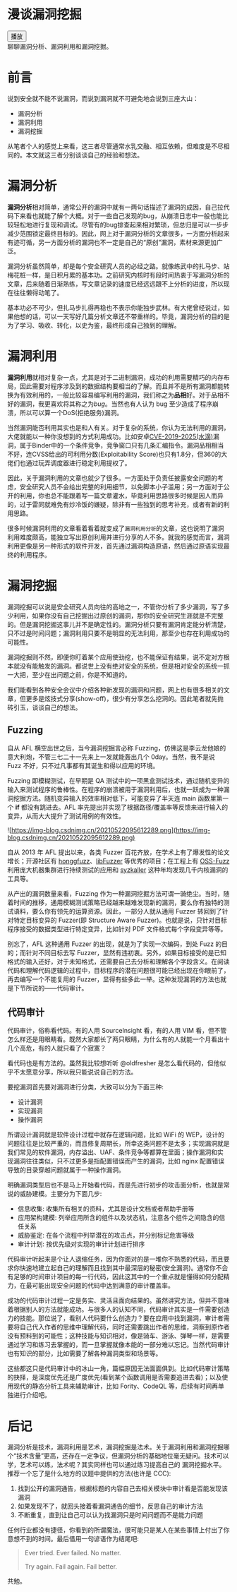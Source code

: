 # 漫谈漏洞挖掘


<!--more-->
<script src="https://code.jquery.com/jquery-3.6.0.min.js"></script>
<script type="text/javascript">$(document).ready(function() {$("#begin_speak").click(function () {
                let content = $("#text").text();
                let msg = new SpeechSynthesisUtterance(content);
                window.speechSynthesis.speak(msg);$("#pause_speak").show();$("#cancel_speak").show();});$("#cancel_speak").click(function () {
                window.speechSynthesis.cancel();$("#pause_speak").hide();$("#resume_speak").hide();$(this).hide();
});$("#pause_speak").click(function () {
                window.speechSynthesis.pause();$("#resume_speak").show();
            });$("#resume_speak").click(function () {
                window.speechSynthesis.resume();$(this).hide();
            });
        });
</script>
   <body>
      <div>
         <input type="button" id="begin_speak"  value="播放">
         <input type="button" id="pause_speak"  style="display:none" value="暂停">
         <input type="button" id="cancel_speak" style="display:none" value="停止">
         <input type="button" id="resume_speak" style="display:none" value="继续播放">
      </div>
      <div id="text">
        聊聊漏洞分析、漏洞利用和漏洞挖掘。

# 前言

说到安全就不能不说漏洞，而说到漏洞就不可避免地会说到三座大山：

- 漏洞分析
- 漏洞利用
- 漏洞挖掘

从笔者个人的感觉上来看，这三者尽管通常水乳交融、相互依赖，但难度是不尽相同的。本文就这三者分别谈谈自己的经验和想法。

# 漏洞分析

**漏洞分析**相对简单，通常公开的漏洞中就有一两句话描述了漏洞的成因，自己拉代码下来看也就能了解个大概。对于一些自己发现的bug，从崩溃日志中一般也能比较轻松地进行复现和调试。尽管有的bug排查起来相对繁琐，但总归是可以一步步减少范围锁定最终目标的。因此，网上对于漏洞分析的文章很多，一方面分析起来有迹可循，另一方面分析的漏洞也不一定是自己的“原创”漏洞，素材来源更加广泛。

漏洞分析虽然简单，却是每个安全研究人员的必经之路。就像练武中的扎马步、站梅花桩一样，是日积月累的基本功。之前研究内核时有段时间热衷于写漏洞分析的文章，后来随着日渐熟练，写文章记录的速度已经远远跟不上分析的进度，所以现在往往懒得动笔了。

基本功必不可少，但扎马步扎得再稳也不表示你能独步武林。有大佬曾经说过，如果他想的话，可以一天写好几篇分析文章还不带重样的。毕竟，漏洞分析的目的是为了学习、吸收、转化，以史为鉴，最终形成自己独到的理解。

# 漏洞利用

**漏洞利用**就相对复杂一点，尤其是对于二进制漏洞，成功的利用需要精巧的内存布局，因此需要对程序涉及到的数据结构要相当的了解。而且并不是所有漏洞都能转换为有效利用的，一般比较容易编写利用的漏洞，我们称之为**品相**好。对于品相不好的漏洞，我更喜欢将其称之为*bug*。当然也有人认为 bug 至少造成了程序崩溃，所以可以算一个DoS(拒绝服务)漏洞。

当然漏洞能否利用其实也是和人有关。对于复杂的系统，你认为无法利用的漏洞，大佬就能以一种你没想到的方式利用成功。比如安卓[CVE-2019-2025(水滴)](hhttps://nvd.nist.gov/vuln/detail/CVE-2019-2025)漏洞，属于Binder中的一个条件竞争，竞争窗口只有几条汇编指令。漏洞品相相当不好，连CVSS给出的可利用分数(Exploitability Score)也只有1.8分，但360的大佬们也通过玩弄调度器进行稳定利用提权了。

因此，关于漏洞利用的文章也就少了很多。一方面处于负责任披露安全问题的考虑，安全研究人员不会给出完整的利用细节，以免脚本小子滥用；另一方面对于公开的利用，你也总不能跟着写一篇文章灌水，毕竟利用思路很多时候是因人而异的，过于雷同就难免有炒冷饭的嫌疑，除非有一些独到的思考补充，或者有新的利用思路。

很多时候漏洞利用的文章看着看着就变成了`漏洞利用分析`的文章，这也说明了漏洞利用难度颇高，能独立写出原创利用并进行分享的人不多。就我的感觉而言，漏洞利用更像是另一种形式的软件开发，首先通过漏洞构造原语，然后通过原语实现最终的利用程序。

# 漏洞挖掘

漏洞挖掘可以说是安全研究人员向往的高地之一，不管你分析了多少漏洞，写了多少利用，如果你没有自己挖掘出过原创的漏洞，那你的安全研究生涯就是不完整的。但是漏洞挖掘这事儿并不是确定性的。漏洞分析只要有漏洞肯定能分析清楚，只不过是时间问题；漏洞利用只要不是明显的无法利用，那至少也存在利用成功的可能性。

漏洞挖掘则不然，即便你盯着某个应用使劲挖，也不能保证有结果，说不定对方根本就没有能触发的漏洞。都说世上没有绝对安全的系统，但是相对安全的系统一抓一大把，至少在出问题之前，你是不知道的。

我们能看到各种安全会议中介绍各种新发现的漏洞和问题，网上也有很多相关的文章，但更多是炫技式分享(show-off)，很少有分享怎么挖洞的。因此笔者就先抛砖引玉，谈谈自己的想法。

## Fuzzing

自从 AFL 横空出世之后，当今漏洞挖掘言必称 Fuzzing，仿佛这是李云龙他娘的意大利炮，不管三七二十一先来上一发就能轰出几个 0day。当然，我不是说 Fuzz 不好，只不过凡事都有其诞生和得以应用的环境。

Fuzzing 即模糊测试，在早期是 QA 测试中的一项黑盒测试技术，通过随机变异的输入来测试程序的鲁棒性。在程序的崩溃被用于漏洞利用后，也就一跃成为一种漏洞挖掘方法。随机变异输入的效率相对低下，可能变异了半天连 main 函数里第一个 **if** 都没有跳进去。AFL 率先提出并实现了根据路径/覆盖率等反馈来进行输入的变异，从而大大提升了测试用例的有效性。

![https://img-blog.csdnimg.cn/20210522095612289.png](https://img-blog.csdnimg.cn/20210522095612289.png)

自从 2013 年 AFL 提出以来，各类 Fuzzer 百花齐放，在学术上有了爆发性的论文增长；开源社区有 [honggfuzz](https://github.com/google/honggfuzz)、[libFuzzer](https://llvm.org/docs/LibFuzzer.html) 等优秀的项目；在工程上有 [OSS-Fuzz](https://github.com/google/oss-fuzz) 利用庞大机器集群进行持续测试的应用和 [syzkaller](https://github.com/google/syzkaller) 这种年均发现几千内核漏洞的工具等。

从产出的漏洞数量来看，Fuzzing 作为一种漏洞挖掘方法可谓一骑绝尘。当时，随着时间的推移，通用模糊测试策略已经越来越难发现新的漏洞，要么你有独特的测试语料，要么你有领先的运算资源。因此，一部分人就从通用 Fuzzer 转回到了针对特定目标变异的 Fuzzer(即 Structure Aware Fuzzer)。也就是说，只针对目标程序接受的数据类型进行特定变异，比如针对 PDF 文件格式每个字段变异等等。

别忘了，AFL 这种通用 Fuzzer 的出现，就是为了实现一次编码，到处 Fuzz 的目的；而针对不同目标去写 Fuzzer，显然有违初衷。另外，如果目标接受的是已知格式的输入还好，对于未知格式，还需要自己去分析和理解各个字段含义。在阅读代码和理解代码逻辑的过程中，目标程序的潜在问题很可能已经出现在你眼前了，再去编写一个不能复用的 Fuzzer，显得有些多此一举。这种发现漏洞的方法也就是下节所说的——代码审计。

## 代码审计

代码审计，俗称看代码。有的人用 SourceInsight 看，有的人用 VIM 看，但不管怎么样还是用眼睛看。既然大家都长了两只眼睛，为什么有的人就能一个月看出十几个高危，有的人就只看了个寂寞？

看代码也是有方法的。虽然我比较想听听 @oldfresher 是怎么看代码的，但他似乎不太愿意分享，所以我只能说说自己的方法。

要挖漏洞首先要对漏洞进行分类，大致可以分为下面三种:

- 设计漏洞
- 实现漏洞
- 操作漏洞

所谓设计漏洞就是软件设计过程中就存在逻辑问题，比如 WiFi 的 WEP，设计的问题往往是比较严重的，而且修复周期长，所幸这类问题不是太多；实现漏洞就是我们常见的软件漏洞，内存溢出、UAF、条件竞争等都算在里面；操作漏洞和实现漏洞往往类似，只不过更多是指配置错误而产生的漏洞，比如 nginx 配置错误导致的目录穿越问题就属于一种操作漏洞。

明确漏洞类型后也不是马上开始看代码，而是先进行初步的攻击面分析，也就是常说的威胁建模。主要分为下面几步:

- 信息收集: 收集所有相关的资料，尤其是设计文档或者帮助手册等
- 应用架构建模: 列举应用所含的组件以及状态机，注意各个组件之间隐含的信任关系
- 威胁鉴定: 在各个流程中列举潜在的攻击点，并分别标记危害等级
- 审计计划: 按优先级对实现的审计计划进行排序

代码审计听起来是个让人退缩任务，因为你面对的是一堆你不熟悉的代码，而且要求你快速地建立起自己的理解而且找到其中最深层的秘密(安全漏洞)。通常你不会有足够的时间审计项目的每一行代码，因此这其中的一个重点就是懂得如何分配精力，在最可能出现安全问题的代码中达到满意的审计覆盖率。

成功的代码审计过程一定是务实、灵活且面向结果的。虽然讲究方法，但并不意味着根据别人的方法就能成功。与很多人的认知不同，代码审计其实是一件需要创造力的技能。那位说了，看别人代码要什么创造力？要在应用中找到漏洞，审计者需要将自己代入作者的思维中理解代码，同时还需要跳出作者的思维，洞察到原作者没有预料到的可能性；这种技能与知识相对，像是骑车、游泳、弹琴一样，是需要通过学习和练习去掌握的，而一旦掌握就像本能的一部分难以忘记。当然代码审计也有知识的部分，比如需要了解各种漏洞类型和场景等。

这些都这只是代码审计中的冰山一角，篇幅原因无法面面俱到。比如代码审计策略的抉择，是深度优先还是广度优先(看到某个函数调用是否需要追进去看)；以及使用现代的静态分析工具来辅助审计，比如 Fority、CodeQL 等，后续有时间再单独进行介绍吧。

# 后记

漏洞分析是技术，漏洞利用是艺术，漏洞挖掘是法术。关于漏洞利用和漏洞挖掘哪个“技术含量”更高，还存在一定争议，但漏洞分析的基础地位毫无疑问。技术可以学，艺术可以练，法术呢？其实同样也可以通过练习提高自己的 漏洞挖掘水平。推荐一个忘了是什么地方的议题中提供的方法(也许是 CCC):

1. 找到公开的漏洞通告，根据标题的内容自己去相关模块中审计看是否能发现该漏洞
2. 如果发现不了，就回头接着看漏洞通告的细节，反思自己的审计方法
3. 不断重复，直到让自己可以认为找漏洞只是时间问题而不是能力问题

任何行业都没有捷径，你看到的所谓魔法，很可能只是某人在某些事情上付出了你意想不到的时间。最后借用一句谚语作为结尾吧:

> Ever tried. Ever failed. No matter.
>
> Try again. Fail again. Fail better.

共勉。
</div>

